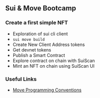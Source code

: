 ## Sui & Move Bootcamp

### Create a first simple NFT

 - Exploration of sui cli client
 - `sui move build`
 - Create New Client Address tokens
 - Get devnet tokens
 - Publish a Smart Contract
 - Explore contract on chain with SuiScan
 - Mint an NFT on chain using SuiScan UI


### Useful Links

 - [Move Programming Conventions](https://docs.sui.io/concepts/sui-move-concepts/conventions)
 

